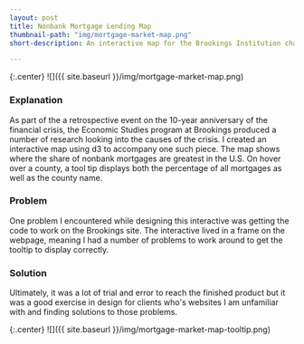 ```yaml
---
layout: post
title: Nonbank Mortgage Lending Map
thumbnail-path: "img/mortgage-market-map.png"
short-description: An interactive map for the Brookings Institution charting the rise in nonbank mortgage lending after the Great Recession.

---
```


{:.center}
![]({{ site.baseurl }}/img/mortgage-market-map.png)

### Explanation

As part of the a retrospective event on the 10-year anniversary of the financial crisis, the Economic Studies program at Brookings produced a number of research looking into the causes of the crisis. I created an interactive map using d3 to accompany one such piece. The map shows where the share of nonbank mortgages are greatest in the U.S. On hover over a county, a tool tip displays both the percentage of all mortgages as well as the county name.

### Problem

One problem I encountered while designing this interactive was getting the code to work on the Brookings site. The interactive lived in a frame on the webpage, meaning I had a number of problems to work around to get the tooltip to display correctly.

### Solution

Ultimately, it was a lot of trial and error to reach the finished product but it was a good exercise in design for clients who's websites I am unfamiliar with and finding solutions to those problems.

{:.center}
![]({{ site.baseurl }}/img/mortgage-market-map-tooltip.png)
